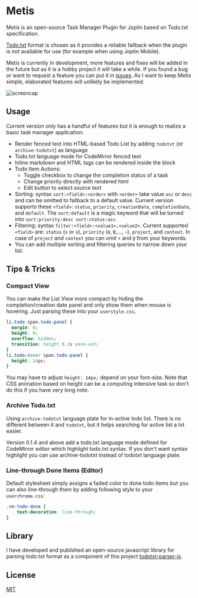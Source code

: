 # Metis

Metis is an open-source Task Manager Plugin for Joplin based on Todo.txt specification.

[Todo.txt](http://todotxt.org/) format is chosen as it provides a reliable fallback when the plugin is not available for use (for example when using Joplin Mobile).

Metis is currently in development, more features and fixes will be added in the future but as it is a hobby project it will take a while.
If you found a bug or want to request a feature you can put it in [issues](https://github.com/hieuthi/joplin-plugin-metis/issues). As I want to keep Metis simple, elaborated features will unlikely be implemented.

![screencap](https://raw.githubusercontent.com/hieuthi/joplin-plugin-metis/main/docs/metis-v0.1.1-screencap.gif)

## Usage
Current version only has a handful of features but it is enough to realize a basic task manager application:
- Render fenced text into HTML-based Todo List by adding `todotxt` (or `archive-todotxt`) as language
- Todo.txt language mode for CodeMirror fenced text
- Inline markdown and HTML tags can be rendered inside the block
- Todo Item Actions:
  - Toggle checkbox to change the completion status of a task
  - Change priority directly with rendered html
  - Edit button to select source text
- Sorting: syntax `sort:<field>:<order>` with `<order>` take value `asc` or `desc` and can be omitted to fallback to a default value. Current version supports these `<field>`: `status`, `priority`, `creationDate`, `completionDate`, and `default`. The `sort:default` is a magic keyword that will be turned into `sort:priority:desc sort:status:asc`.
- Filtering: syntax `filter:<field>:<value1>,<value2>`. Current supported `<field>` are: `status` (`x` or `o`), `priority` (`A`, `B`,..., `~`), `project`, and `context`. In case of `project` and `context` you can omit `+` and `@` from your keywords.
- You can add multiple sorting and filtering queries to narrow down your list.

## Tips & Tricks

### Compact View
You can make the List View more compact by hiding the completion/creation date panel and only show them when mouse is hovering. Just parsing these into your `userstyle.css`. 
```css
li.todo span.todo-panel {
  margin: 0;
  height: 0;
  overflow: hidden;
  transition: height 0.2s ease-out;
}
li.todo:hover span.todo-panel {
  height: 14px;
}
```
You may have to adjust `height: 14px;` depend on your font-size. Note that CSS animation based on height can be a computing intensive task so don't do this if you have very long note.

### Archive Todo.txt
Using `archive-todotxt` language plate for in-active todo list. There is no different between it and `todotxt`, but it helps searching for active list a lot easier.

Version 0.1.4 and above add a todo.txt language  mode defined for CodeMirror editor which highlight todo.txt syntax. If you don't want syntax highlight you can use archive-todotxt instead of todotxt language plate.

### Line-through Done Items (Editor)
Default stylesheet simply assigns a faded color to done todo items but you can also line-through them by adding following style to your `userchrome.css`:
```css
.cm-todo-done {
    text-decoration: line-through;
}
```

## Library
I have developed and published an open-source javascript library for parsing todo.txt format as a component of this project [todotxt-parser-js](https://github.com/hieuthi/todotxt-parser-js).

## License
[MIT](https://raw.githubusercontent.com/hieuthi/joplin-plugin-metis/main/LICENSE)

